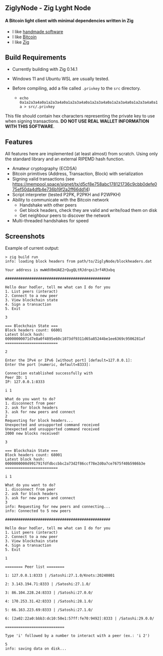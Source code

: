 ## ZiglyNode - Zig Lyght Node

#### A Bitcoin light client with minimal dependencies written in Zig

- I like [handmade software](https://handmade.network/)
- I like [Bitcoin](https://btcmaxis.com/)
- I like [Zig](https://ziglang.org/)

## Build Requirements

- Currently building with Zig 0.14.1

- Windows 11 and Ubuntu WSL are usually tested.

- Before compiling, add a file called `.privkey` to the `src` directory.
    - `echo 0a1a2a3a4a0a1a2a3a4a0a1a2a3a4a0a1a2a3a4a0a1a2a3a4a0a1a2a3a4a0a1a > src/.privkey`

This file should contain hex characters representing the private key to use when signing transactions. **DO NOT USE REAL WALLET INFORMATION WITH THIS SOFTWARE**.

## Features

All features here are implemented (at least almost) from scratch. Using only the standard library and an external RIPEMD hash function.

- Amateur cryptography (ECDSA)
- Bitcoin primitives (Address, Transaction, Block) with serialization
- Signing valid transactions (see https://mempool.space/signet/tx/d5cf8e758abc178121736c9cbb0defe075ef50da4dfb4e736b19f2a2ff66dd14)
- Script interpreter (tested P2PK, P2PKH and P2WPKH)
- Ability to communicate with the Bitcoin network
    - Handshake with other peers
    - Get block headers, check they are valid and write/load them on disk
    - Get neighbour peers to discover the network
- Multi-threaded handshakes for speed

## Screenshots

Example of current output:

```
> zig build run
info: loading block headers from path/to/ZiglyNode/blockheaders.dat

Your address is mwWdV8mUAE2rQugQLtRJdrqxi3rf4R3xbq

################################################

Hello dear hodler, tell me what can I do for you
1. List peers (interact)
2. Connect to a new peer
3. View blockchain state
4. Sign a transaction
5. Exit

3

=== Blockchain State ===
Block headers count: 66001
Latest block hash: 00000000071d7e8a0f4895e60c1073df9311d65a85244be1ee6369c9506281af
========================

2

Enter the IPv4 or IPv6 [without port] [default=127.0.0.1]: 
Enter the port [numeric, default=8333]: 

Connection established successfully with
Peer ID: 1
IP: 127.0.0.1:8333

i 1

What do you want to do?
1. disconnect from peer
2. ask for block headers
3. ask for new peers and connect
2
Requesting for block headers...
Unexpected and unsupported command received
Unexpected and unsupported command received
2000 new blocks received!

3

=== Blockchain State ===
Block headers count: 68001
Latest block hash: 0000000000d991791fdfdbccbbc2a73d2f86ccf78e2d0a7ce7675f40b5986b3e
========================

i 1

What do you want to do?
1. disconnect from peer
2. ask for block headers
3. ask for new peers and connect
3
info: Requesting for new peers and connecting...
info: Connected to 5 new peers

################################################

Hello dear hodler, tell me what can I do for you
1. List peers (interact)
2. Connect to a new peer
3. View blockchain state
4. Sign a transaction
5. Exit

1

======== Peer list ========

1: 127.0.0.1:8333 | /Satoshi:27.1.0/Knots:20240801

2: 3.143.194.71:8333 | /Satoshi:27.1.0/

3: 86.104.228.24:8333 | /Satoshi:27.0.0/

4: 170.253.31.42:8333 | /Satoshi:28.1.0/

5: 66.163.223.69:8333 | /Satoshi:27.1.0/

6: [2a02:22a0:bbb3:dc10:50e1:57ff:fe70:9492]:8333 | /Satoshi:29.0.0/

===========================

Type 'i' followed by a number to interact with a peer (ex.: 'i 2')

5
info: saving data on disk...

```

